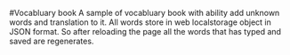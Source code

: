 #Vocabluary book
A sample of vocabluary book with ability add unknown words and translation to it. All words store in web localstorage object in JSON format. So after reloading the page all the words that has typed and saved are regenerates.